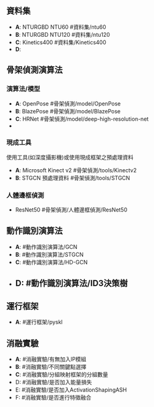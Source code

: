 
## 資料集
- **A**:  NTURGBD NTU60 #資料集/ntu60 
- **B**:  NTURGBD NTU120 #資料集/ntu120 
- **C**:  Kinetics400 #資料集/Kinetics400
- **D**: 

## 骨架偵測演算法
### 演算法/模型
- **A**: OpenPose #骨架偵測/model/OpenPose
- **B**: BlazePose #骨架偵測/model/BlazePose 
- **C**: HRNet #骨架偵測/model/deep-high-resolution-net
- 
### 現成工具
使用工具(如深度攝影機)或使用現成框架之預處理資料
- **A**: Microsoft Kinect v2 #骨架偵測/tools/Kinectv2 
- **B**: STGCN 預處理資料 #骨架偵測/tools/STGCN

### 人體邊框偵測
- ResNet50 #骨架偵測/人體邊框偵測/ResNet50 
		
## 動作識別演算法
- **A**: #動作識別演算法/GCN
- **B**: #動作識別演算法/STGCN
- **C**: #動作識別演算法/HD-GCN 
- **D**: #動作識別演算法/ID3決策樹
	- 

## 運行框架
- **A**: #運行框架/pyskl

## 消融實驗
- **A**: #消融實驗/有無加入IP模組
- **B**: #消融實驗/不同關鍵點選擇
- **C**: #消融實驗/分組映射框架的分組數量
- D: #消融實驗/是否加入能量損失 
- E: #消融實驗/是否加入ActivationShapingASH 
- F: #消融實驗/是否進行特徵融合 